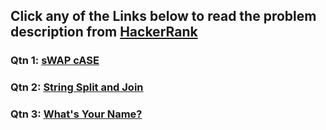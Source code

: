 ## Click any of the Links below to read the problem description from [HackerRank](https://www.hackerrank.com/)

### Qtn 1: [sWAP cASE](https://www.hackerrank.com/challenges/swap-case/problem?isFullScreen=true)

### Qtn 2: [String Split and Join](https://www.hackerrank.com/challenges/python-string-split-and-join/problem?isFullScreen=true)

### Qtn 3: [What's Your Name?](https://www.hackerrank.com/challenges/whats-your-name/problem?isFullScreen=true)
